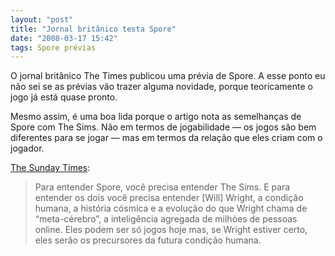 ```yaml
---
layout: "post"
title: "Jornal britânico testa Spore"
date: "2008-03-17 15:42"
tags: Spore prévias
---
```


O jornal britânico The Times publicou uma prévia de Spore. A esse ponto eu não sei se as prévias vão trazer alguma novidade, porque teoricamente o jogo já está quase pronto.

Mesmo assim, é uma boa lida porque o artigo nota as semelhanças de Spore com The Sims. Não em termos de jogabilidade — os jogos são bem diferentes para se jogar — mas em termos da relação que eles criam com o jogador.

[The Sunday Times](http://technology.timesonline.co.uk/tol/news/tech_and_web/gadgets_and_gaming/article3541864.ece):

> Para entender Spore, você precisa entender The Sims. E para entender os dois você precisa entender [Will] Wright, a condição humana, a história cósmica e a evolução do que Wright chama de “meta-cérebro”, a inteligência agregada de milhòes de pessoas online. Eles podem ser só jogos hoje mas, se Wright estiver certo, eles serão os precursores da futura condição humana.
